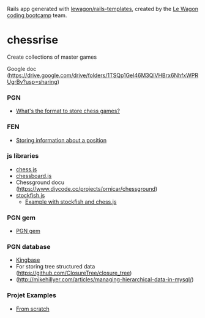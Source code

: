 Rails app generated with [lewagon/rails-templates](https://github.com/lewagon/rails-templates), created by the [Le Wagon coding bootcamp](https://www.lewagon.com) team.
# chessrise
Create collections of master games

Google doc (https://drive.google.com/drive/folders/1TSQp1Gel46M3QlVHBrx6NhfxWPRUgrBv?usp=sharing)

### PGN
* [What's the format to store chess games?](https://en.wikipedia.org/wiki/Portable_Game_Notation)

### FEN
 * [Storing information about a position](https://en.wikipedia.org/wiki/Forsyth%E2%80%93Edwards_Notation)

### js libraries
* [chess.js](https://github.com/jhlywa/chess.js/blob/master/README.md)
* [chessboard.js](http://chessboardjs.com/)
* Chessground docu (https://www.diycode.cc/projects/ornicar/chessground)
* [stockfish.js](https://github.com/exoticorn/stockfish-js)
  * [Example with stockfish and chess.js](https://github.com/exoticorn/stockfish-js/blob/master/example/enginegame.js)

### PGN gem
* [PGN gem](https://www.rubydoc.info/gems/pgn/0.2.0/index)
### PGN database
* [Kingbase](http://www.kingbase-chess.net/)
* For storing tree structured data (https://github.com/ClosureTree/closure_tree)
* (http://mikehillyer.com/articles/managing-hierarchical-data-in-mysql/)

### Projet Examples
* [From scratch](https://realworldcoding.io/building-a-chess-web-application-with-an-agile-development-team-51a25877a6cf)
